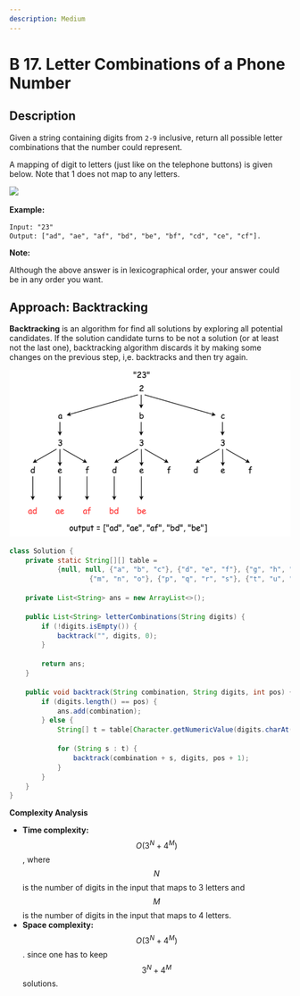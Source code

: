 ```yaml
---
description: Medium
---
```


# B 17. Letter Combinations of a Phone Number

## Description

Given a string containing digits from `2-9` inclusive, return all possible letter combinations that the number could represent.

A mapping of digit to letters \(just like on the telephone buttons\) is given below. Note that 1 does not map to any letters.

![](http://upload.wikimedia.org/wikipedia/commons/thumb/7/73/Telephone-keypad2.svg/200px-Telephone-keypad2.svg.png)

**Example:**

```text
Input: "23"
Output: ["ad", "ae", "af", "bd", "be", "bf", "cd", "ce", "cf"].
```

**Note:**

Although the above answer is in lexicographical order, your answer could be in any order you want.

## Approach: Backtracking

**Backtracking** is an algorithm for find all solutions by exploring all potential candidates. If the solution candidate turns to be not a solution \(or at least not the last one\), backtracking algorithm discards it by making some changes on the previous step, i,e. backtracks and then try again.

![](../../../.gitbook/assets/image%20%2836%29.png)

```java
class Solution {
    private static String[][] table =
            {null, null, {"a", "b", "c"}, {"d", "e", "f"}, {"g", "h", "i"}, {"j", "k", "l"},
                    {"m", "n", "o"}, {"p", "q", "r", "s"}, {"t", "u", "v"}, {"w", "x", "y", "z"}};

    private List<String> ans = new ArrayList<>();

    public List<String> letterCombinations(String digits) {
        if (!digits.isEmpty()) {
            backtrack("", digits, 0);
        }

        return ans;
    }

    public void backtrack(String combination, String digits, int pos) {
        if (digits.length() == pos) {
            ans.add(combination);
        } else {
            String[] t = table[Character.getNumericValue(digits.charAt(pos))];

            for (String s : t) {
                backtrack(combination + s, digits, pos + 1);
            }
        }
    }
}
```

**Complexity Analysis**

* **Time complexity:** $$O(3^N + 4^M)$$, where $$N$$ is the number of digits in the input that maps to 3 letters and $$M$$ is the number of digits in the input that maps to 4 letters.
* **Space complexity:** $$O(3^N + 4^M)$$. since one has to keep $$3^N + 4^M$$ solutions.

